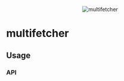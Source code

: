 <div align="center">
    <img src="img/multifetcher.svg" style="max-width:400px;" alt="multifetcher"/>
</div>



# multifetcher

## Usage

### API

